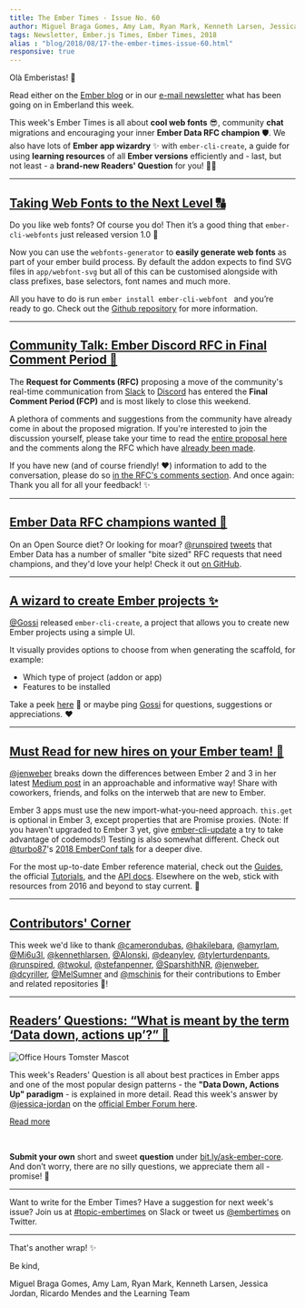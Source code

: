 ```yaml
---
title: The Ember Times - Issue No. 60
author: Miguel Braga Gomes, Amy Lam, Ryan Mark, Kenneth Larsen, Jessica Jordan, Ricardo Mendes
tags: Newsletter, Ember.js Times, Ember Times, 2018
alias : "blog/2018/08/17-the-ember-times-issue-60.html"
responsive: true
---
```


Olà Emberistas! 🐹

Read either on the [Ember blog](https://emberjs.com/blog/tags/newsletter.html) or in our [e-mail newsletter](https://the-emberjs-times.ongoodbits.com/) what has been going on in Emberland this week.

This week's Ember Times is all about **cool web fonts** 😎, community **chat** migrations and encouraging your inner **Ember Data RFC champion** 🛡. We also have lots of **Ember app wizardry** ✨ with `ember-cli-create`, a guide for using **learning resources** of all **Ember versions** efficiently and - last, but not least - a **brand-new Readers' Question** for you! 💁🏻

---

## [Taking Web Fonts to the Next Level 🔠](https://github.com/vitch/ember-cli-webfont)
Do you like web fonts? Of course you do! Then it’s a good thing that `ember-cli-webfonts` just released version 1.0 🎉

Now you can use the `webfonts-generator` to **easily generate web fonts** as part of your ember build process. By default the addon expects to find SVG files in `app/webfont-svg` but all of this can be customised alongside with class prefixes, base selectors, font names and much more.

All you have to do is run `ember install ember-cli-webfont ` and you’re ready to go. Check out the [Github repository](https://github.com/vitch/ember-cli-webfont) for more information.

---

## [Community Talk: Ember Discord RFC in Final Comment Period 📢](https://github.com/emberjs/rfcs/pull/345)

The **Request for Comments (RFC)** proposing a move of the community's real-time communication from
[Slack](https://ember-community-slackin.herokuapp.com/) to [Discord](https://discordapp.com/) has entered the **Final Comment Period (FCP)** and is most likely to close this weekend.

A plethora of comments and suggestions from the community have already come in about the proposed migration.
If you're interested to join the discussion yourself, please take your time to
read the [entire proposal here](https://github.com/MelSumner/rfcs/blob/feature/rfc-discord/text/0000-discord.md) and
the comments along the RFC which have [already been made](https://github.com/emberjs/rfcs/pull/345).

If you have new (and of course friendly! ❤️) information to add to the conversation, please do so [in the RFC's comments section](https://github.com/emberjs/rfcs/pull/345). And once again: Thank you all for all your feedback! ✨

---

## [Ember Data RFC champions wanted 💪](https://github.com/emberjs/rfcs/issues?utf8=%E2%9C%93&q=is%3Aissue+is%3Aopen+label%3AT-ember-data+label%3A%22Needs+Champion%22)

On an Open Source diet? Or looking for moar? [@runspired](https://github.com/runspired) [tweets](https://twitter.com/Runspired/status/1030260354519982080) that Ember Data has a number of smaller "bite sized" RFC requests that need champions, and they'd love your help! Check it out [on GitHub](https://github.com/emberjs/rfcs/issues?utf8=%E2%9C%93&q=is%3Aissue+is%3Aopen+label%3AT-ember-data+label%3A%22Needs+Champion%2).

---

## [A wizard to create Ember projects ✨‍](https://github.com/gossi/ember-cli-create)

[@Gossi](https://github.com/gossi) released `ember-cli-create`, a project that allows you to create new Ember projects using a simple UI.

It visually provides options to choose from when generating the scaffold, for example:

- Which type of project (addon or app)
- Features to be installed

Take a peek [here](https://github.com/gossi/ember-cli-create) 👀 or maybe ping [Gossi](https://twitter.com/unistyler) for questions, suggestions or appreciations. ❤️

---

## [Must Read for new hires on your Ember team! 🐹](https://medium.com/front-end-hacking/how-to-use-ember-2-code-in-your-ember-3-app-9ed15c28bad6)

[@jenweber](https://github.com/jenweber) breaks down the differences between Ember 2 and 3 in her latest [Medium post](https://medium.com/front-end-hacking/how-to-use-ember-2-code-in-your-ember-3-app-9ed15c28bad6) in an approachable and informative way! Share with coworkers, friends, and folks on the interweb that are new to Ember.

Ember 3 apps must use the new import-what-you-need approach. `this.get` is optional in Ember 3, except properties that are Promise proxies. (Note: If you haven't upgraded to Ember 3 yet, give [ember-cli-update](https://github.com/ember-cli/ember-cli-update#readme) a try to take advantage of codemods!) Testing is also somewhat different. Check out [@turbo87](https://github.com/turbo87/)'s [2018 EmberConf talk](https://www.youtube.com/watch?v=8D-O4cSteRk) for a deeper dive.

For the most up-to-date Ember reference material, check out the [Guides](https://guides.emberjs.com/release/), the official [Tutorials](https://guides.emberjs.com/release/tutorial/ember-cli/), and the [API docs](https://emberjs.com/api). Elsewhere on the web, stick with resources from 2016 and beyond to stay current. 💯

---


## [Contributors' Corner](https://guides.emberjs.com/release/contributing/repositories/)

<p>This week we'd like to thank <a href="https://github.com/camerondubas" target="gh-user">@camerondubas</a>, <a href="https://github.com/hakilebara" target="gh-user">@hakilebara</a>, <a href="https://github.com/amyrlam" target="gh-user">@amyrlam</a>, <a href="https://github.com/Mi6u3l" target="gh-user">@Mi6u3l</a>, <a href="https://github.com/kennethlarsen" target="gh-user">@kennethlarsen</a>, <a href="https://github.com/Alonski" target="gh-user">@Alonski</a>, <a href="https://github.com/deanylev" target="gh-user">@deanylev</a>, <a href="https://github.com/tylerturdenpants" target="gh-user">@tylerturdenpants</a>, <a href="https://github.com/runspired" target="gh-user">@runspired</a>, <a href="https://github.com/twokul" target="gh-user">@twokul</a>, <a href="https://github.com/stefanpenner" target="gh-user">@stefanpenner</a>, <a href="https://github.com/SparshithNR" target="gh-user">@SparshithNR</a>, <a href="https://github.com/jenweber" target="gh-user">@jenweber</a>, <a href="https://github.com/dcyriller" target="gh-user">@dcyriller</a>, <a href="https://github.com/MelSumner" target="gh-user">@MelSumner</a> and <a href="https://github.com/mschinis" target="gh-user">@mschinis</a> for their contributions to Ember and related repositories 💖!</p>

---

## [Readers’ Questions: “What is meant by the term ‘Data down, actions up’?” 🤔](https://discuss.emberjs.com/t/readers-questions-what-is-meant-by-the-term-data-down-actions-up/15311)

<div class="blog-row">
  <img class="float-right small transparent padded" alt="Office Hours Tomster Mascot" title="Readers' Questions" src="/images/tomsters/officehours.png" />

  <p>This week's Readers' Question is all about best practices in Ember apps and one of the most popular design patterns - the <strong>"Data Down, Actions Up"
  paradigm</strong> - is explained in more detail. Read this week's answer by <a href="https://github.com/jessica-jordan" target="gh-jj">@jessica-jordan</a> on the <a href="https://discuss.emberjs.com/t/readers-questions-what-is-meant-by-the-term-data-down-actions-up/15311" target="discuss">official Ember Forum here</a>.</p>

<p><a class="ember-button" href="https://discuss.emberjs.com/t/readers-questions-what-is-meant-by-the-term-data-down-actions-up/15311" target="compmanager">Read more</a></p>
<br/>

<p><strong>Submit your own</strong> short and sweet <strong>question</strong> under <a href="https://bit.ly/ask-ember-core" target="rq">bit.ly/ask-ember-core</a>. And don’t worry, there are no silly questions, we appreciate them all - promise! 🤞</p>

</div>

---

Want to write for the Ember Times? Have a suggestion for next week's issue? Join us at [#topic-embertimes](https://embercommunity.slack.com/messages/C8P6UPWNN/) on Slack or tweet us [@embertimes](https://twitter.com/embertimes) on Twitter.

---


That's another wrap! ✨

Be kind,

Miguel Braga Gomes, Amy Lam, Ryan Mark, Kenneth Larsen, Jessica Jordan, Ricardo Mendes and the Learning Team
